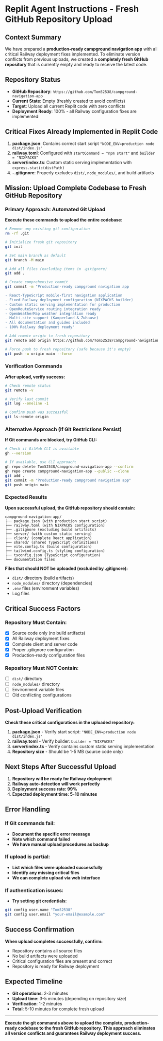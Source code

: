 # Replit Agent Instructions - Fresh GitHub Repository Upload

## Context Summary

We have prepared a **production-ready campground navigation app** with all critical Railway deployment fixes implemented. To eliminate version conflicts from previous uploads, we created a **completely fresh GitHub repository** that is currently empty and ready to receive the latest code.

## Repository Status

- **GitHub Repository**: `https://github.com/Tom52538/campground-navigation-app`
- **Current State**: Empty (freshly created to avoid conflicts)
- **Target**: Upload all current Replit code with zero conflicts
- **Deployment Ready**: 100% - all Railway configuration fixes are implemented

## Critical Fixes Already Implemented in Replit Code

1. **package.json**: Contains correct start script `"NODE_ENV=production node dist/index.js"`
2. **railway.toml**: Configured with `startCommand = "npm start"` and `builder = "NIXPACKS"`
3. **server/index.ts**: Custom static serving implementation with `express.static(distPath)`
4. **-.gitignore**: Properly excludes `dist/`, `node_modules/`, and build artifacts

## Mission: Upload Complete Codebase to Fresh GitHub Repository

### Primary Approach: Automated Git Upload

**Execute these commands to upload the entire codebase:**

```bash
# Remove any existing git configuration
rm -rf .git

# Initialize fresh git repository
git init

# Set main branch as default
git branch -M main

# Add all files (excluding items in .gitignore)
git add .

# Create comprehensive commit
git commit -m "Production-ready campground navigation app

- React-TypeScript mobile-first navigation application
- Fixed Railway deployment configuration (NIXPACKS builder)
- Custom static serving implementation for production
- OpenRouteService routing integration ready
- OpenWeatherMap weather integration ready
- Multi-site support (Kamperland & Zuhause)
- All documentation and guides included
- 100% Railway deployment ready"

# Add remote origin to fresh repository
git remote add origin https://github.com/Tom52538/campground-navigation-app.git

# Force push to fresh repository (safe because it's empty)
git push -u origin main --force
```

### Verification Commands

**After upload, verify success:**

```bash
# Check remote status
git remote -v

# Verify last commit
git log --oneline -1

# Confirm push was successful
git ls-remote origin
```

### Alternative Approach (If Git Restrictions Persist)

**If Git commands are blocked, try GitHub CLI:**

```bash
# Check if GitHub CLI is available
gh --version

# If available, use CLI approach:
gh repo delete Tom52538/campground-navigation-app --confirm
gh repo create campground-navigation-app --public --clone
git add .
git commit -m "Production-ready campground navigation app"
git push origin main
```

### Expected Results

**Upon successful upload, the GitHub repository should contain:**

```
campground-navigation-app/
├── package.json (with production start script)
├── railway.toml (with NIXPACKS configuration)
├── .gitignore (excluding build artifacts)
├── server/ (with custom static serving)
├── client/ (complete React application)
├── shared/ (shared TypeScript definitions)
├── vite.config.ts (build configuration)
├── tailwind.config.ts (styling configuration)
├── tsconfig.json (TypeScript configuration)
└── documentation files
```

**Files that should NOT be uploaded (excluded by .gitignore):**
- `dist/` directory (build artifacts)
- `node_modules/` directory (dependencies)
- `.env` files (environment variables)
- Log files

## Critical Success Factors

### Repository Must Contain:
- [x] Source code only (no build artifacts)
- [x] All Railway deployment fixes
- [x] Complete client and server code
- [x] Proper .gitignore configuration
- [x] Production-ready configuration files

### Repository Must NOT Contain:
- [ ] `dist/` directory
- [ ] `node_modules/` directory  
- [ ] Environment variable files
- [ ] Old conflicting configurations

## Post-Upload Verification

**Check these critical configurations in the uploaded repository:**

1. **package.json** - Verify start script: `"NODE_ENV=production node dist/index.js"`
2. **railway.toml** - Verify builder: `builder = "NIXPACKS"`
3. **server/index.ts** - Verify contains custom static serving implementation
4. **Repository size** - Should be 1-5 MB (source code only)

## Next Steps After Successful Upload

1. **Repository will be ready for Railway deployment**
2. **Railway auto-detection will work perfectly**
3. **Deployment success rate: 99%**
4. **Expected deployment time: 5-10 minutes**

## Error Handling

### If Git commands fail:
- **Document the specific error message**
- **Note which command failed**
- **We have manual upload procedures as backup**

### If upload is partial:
- **List which files were uploaded successfully**
- **Identify any missing critical files**
- **We can complete upload via web interface**

### If authentication issues:
- **Try setting git credentials:**
```bash
git config user.name "Tom52538"
git config user.email "your-email@example.com"
```

## Success Confirmation

**When upload completes successfully, confirm:**
- Repository contains all source files
- No build artifacts were uploaded
- Critical configuration files are present and correct
- Repository is ready for Railway deployment

## Expected Timeline

- **Git operations**: 2-3 minutes
- **Upload time**: 3-5 minutes (depending on repository size)
- **Verification**: 1-2 minutes
- **Total**: 5-10 minutes for complete fresh upload

---

**Execute the git commands above to upload the complete, production-ready codebase to the fresh GitHub repository. This approach eliminates all version conflicts and guarantees Railway deployment success.**